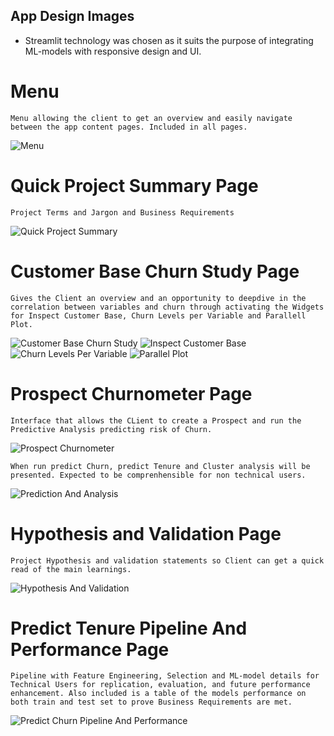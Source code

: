 ## App Design Images
- Streamlit technology was chosen as it suits the purpose of integrating ML-models with responsive design and UI.

# Menu
    Menu allowing the client to get an overview and easily navigate between the app content pages. Included in all pages.
![Menu](static/images/app_menu.png)

# Quick Project Summary Page
    Project Terms and Jargon and Business Requirements
![Quick Project Summary](static/images/quick_project_summary.png)
# Customer Base Churn Study Page
    Gives the Client an overview and an opportunity to deepdive in the correlation between variables and churn through activating the Widgets for Inspect Customer Base, Churn Levels per Variable and Parallell Plot.
![Customer Base Churn Study](static/images/customer_base_churn_study.png)
![Inspect Customer Base](static/images/inspect_customer_base.png)
![Churn Levels Per Variable](static/images/churn_levels_per_variable.png)
![Parallel Plot](static/images/parallel_plot.png)

# Prospect Churnometer Page
    Interface that allows the CLient to create a Prospect and run the Predictive Analysis predicting risk of Churn.
![Prospect Churnometer](static/images/prospect_churnometer.png)
    
    When run predict Churn, predict Tenure and Cluster analysis will be presented. Expected to be comprenhensible for non technical users.
![Prediction And Analysis](static/images/prediction_and_analysis.png)

# Hypothesis and Validation Page
    Project Hypothesis and validation statements so Client can get a quick read of the main learnings.
![Hypothesis And Validation](static/images/hypothesis_and_validation.png)

# Predict Tenure Pipeline And Performance Page
    Pipeline with Feature Engineering, Selection and ML-model details for Technical Users for replication, evaluation, and future performance enhancement. Also included is a table of the models performance on both train and test set to prove Business Requirements are met.
![Predict Churn Pipeline And Performance](static/images/predict_churn_pipeline_and_performance.png)